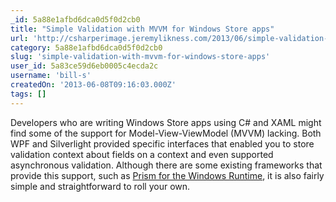 ```yaml
---
_id: 5a88e1afbd6dca0d5f0d2cb0
title: "Simple Validation with MVVM for Windows Store apps"
url: 'http://csharperimage.jeremylikness.com/2013/06/simple-validation-with-mvvm-for-windows.html'
category: 5a88e1afbd6dca0d5f0d2cb0
slug: 'simple-validation-with-mvvm-for-windows-store-apps'
user_id: 5a83ce59d6eb0005c4ecda2c
username: 'bill-s'
createdOn: '2013-06-08T09:16:03.000Z'
tags: []
---
```


Developers who are writing Windows Store apps using C# and XAML might find some of the support for Model-View-ViewModel (MVVM) lacking. Both WPF and Silverlight provided specific interfaces that enabled you to store validation context about fields on a context and even supported asynchronous validation. Although there are some existing frameworks that provide this support, such as <a href="http://msdn.microsoft.com/en-us/library/windows/apps/xx130660.aspx" target="_blank">Prism for the Windows Runtime</a>, it is also fairly simple and straightforward to roll your own.
